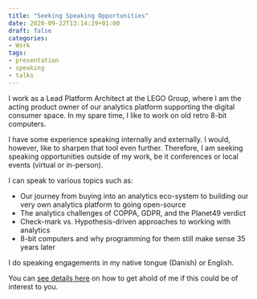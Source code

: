 ```yaml
---
title: "Seeking Speaking Opportunities"
date: 2020-09-22T13:14:29+01:00
draft: false
categories:
- Work
tags: 
- presentation
- speaking
- talks
---
```


I work as a Lead Platform Architect at the LEGO Group, where I am the acting product owner of our analytics platform supporting the digital consumer space. In my spare time, I like to work on old retro 8-bit computers.

I have some experience speaking internally and externally. I would, however, like to sharpen that tool even further. Therefore, I am seeking speaking opportunities outside of my work, be it conferences or local events (virtual or in-person).

I can speak to various topics such as:

- Our journey from buying into an analytics eco-system to building our very own analytics platform to going open-source
- The analytics challenges of COPPA, GDPR, and the Planet49 verdict
- Check-mark vs. Hypothesis-driven approaches to working with analytics
- 8-bit computers and why programming for them still make sense 35 years later

I do speaking engagements in my native tongue (Danish) or English.

You can [see details here](https://boblbobl.com/about/) on how to get ahold of me if this could be of interest to you.
